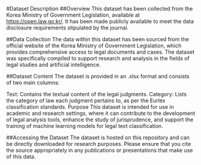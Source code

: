 #Dataset Description
##Overview
This dataset has been collected from the Korea Ministry of Government Legislation, available at https://open.law.go.kr/. It has been made publicly available to meet the data disclosure requirements stipulated by the journal.

##Data Collection
The data within this dataset has been sourced from the official website of the Korea Ministry of Government Legislation, which provides comprehensive access to legal documents and cases. The dataset was specifically compiled to support research and analysis in the fields of legal studies and artificial intelligence.

##Dataset Content
The dataset is provided in an .xlsx format and consists of two main columns:

Text: Contains the textual content of the legal judgments.
Category: Lists the category of law each judgment pertains to, as per the Eurlex classification standards.
Purpose
This dataset is intended for use in academic and research settings, where it can contribute to the development of legal analysis tools, enhance the study of jurisprudence, and support the training of machine learning models for legal text classification.

##Accessing the Dataset
The dataset is hosted on this repository and can be directly downloaded for research purposes. Please ensure that you cite the source appropriately in any publications or presentations that make use of this data.
